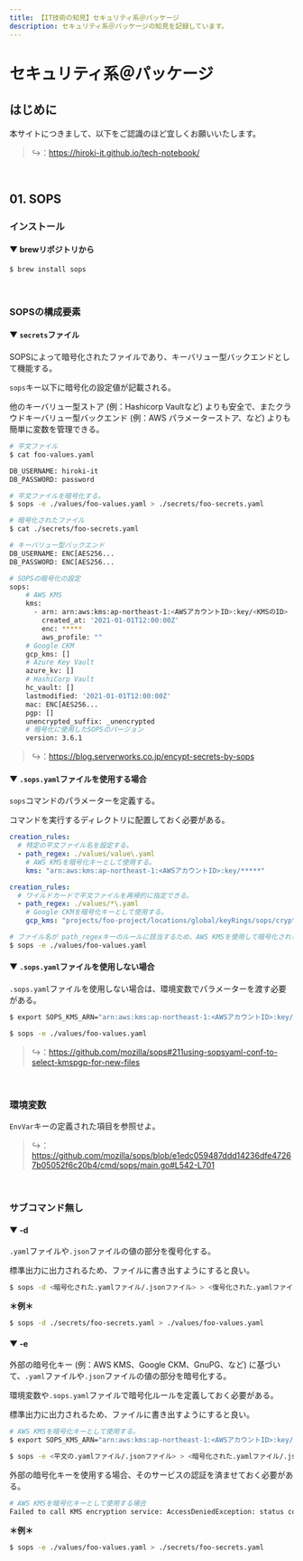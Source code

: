 ```yaml
---
title: 【IT技術の知見】セキュリティ系＠パッケージ
description: セキュリティ系＠パッケージの知見を記録しています。
---
```


# セキュリティ系＠パッケージ

## はじめに

本サイトにつきまして、以下をご認識のほど宜しくお願いいたします。

> ↪️：https://hiroki-it.github.io/tech-notebook/

<br>

## 01. SOPS

### インストール

#### ▼ brewリポジトリから

```bash
$ brew install sops
```

<br>

### SOPSの構成要素

#### ▼ `secrets`ファイル

SOPSによって暗号化されたファイルであり、キーバリュー型バックエンドとして機能する。

`sops`キー以下に暗号化の設定値が記載される。

他のキーバリュー型ストア (例：Hashicorp Vaultなど) よりも安全で、またクラウドキーバリュー型バックエンド (例：AWS パラメーターストア、など) よりも簡単に変数を管理できる。

```bash
# 平文ファイル
$ cat foo-values.yaml

DB_USERNAME: hiroki-it
DB_PASSWORD: password
```

```bash
# 平文ファイルを暗号化する。
$ sops -e ./values/foo-values.yaml > ./secrets/foo-secrets.yaml
```

```bash
# 暗号化されたファイル
$ cat ./secrets/foo-secrets.yaml

# キーバリュー型バックエンド
DB_USERNAME: ENC[AES256...
DB_PASSWORD: ENC[AES256...

# SOPSの暗号化の設定
sops:
    # AWS KMS
    kms:
      - arn: arn:aws:kms:ap-northeast-1:<AWSアカウントID>:key/<KMSのID>
        created_at: '2021-01-01T12:00:00Z'
        enc: *****
        aws_profile: ""
    # Google CKM
    gcp_kms: []
    # Azure Key Vault
    azure_kv: []
    # HashiCorp Vault
    hc_vault: []
    lastmodified: '2021-01-01T12:00:00Z'
    mac: ENC[AES256...
    pgp: []
    unencrypted_suffix: _unencrypted
    # 暗号化に使用したSOPSのバージョン
    version: 3.6.1
```

> ↪️：https://blog.serverworks.co.jp/encypt-secrets-by-sops

#### ▼ `.sops.yaml`ファイルを使用する場合

`sops`コマンドのパラメーターを定義する。

コマンドを実行するディレクトリに配置しておく必要がある。

```yaml
creation_rules:
  # 特定の平文ファイル名を設定する。
  - path_regex: ./values/value\.yaml
    # AWS KMSを暗号化キーとして使用する。
    kms: "arn:aws:kms:ap-northeast-1:<AWSアカウントID>:key/*****"
```

```yaml
creation_rules:
  # ワイルドカードで平文ファイルを再帰的に指定できる。
  - path_regex: ./values/*\.yaml
    # Google CKMを暗号化キーとして使用する。
    gcp_kms: "projects/foo-project/locations/global/keyRings/sops/cryptoKeys/sops-key"
```

```bash
# ファイル名が path_regexキーのルールに該当するため、AWS KMSを使用して暗号化される。
$ sops -e ./values/foo-values.yaml
```

#### ▼ `.sops.yaml`ファイルを使用しない場合

`.sops.yaml`ファイルを使用しない場合は、環境変数でパラメーターを渡す必要がある。

```bash
$ export SOPS_KMS_ARN="arn:aws:kms:ap-northeast-1:<AWSアカウントID>:key/*****"

$ sops -e ./values/foo-values.yaml
```

> ↪️：https://github.com/mozilla/sops#211using-sopsyaml-conf-to-select-kmspgp-for-new-files

<br>

### 環境変数

`EnvVar`キーの定義された項目を参照せよ。

> ↪️：https://github.com/mozilla/sops/blob/e1edc059487ddd14236dfe47267b05052f6c20b4/cmd/sops/main.go#L542-L701

<br>

### サブコマンド無し

#### ▼ -d

`.yaml`ファイルや`.json`ファイルの値の部分を復号化する。

標準出力に出力されるため、ファイルに書き出すようにすると良い。

```bash
$ sops -d <暗号化された.yamlファイル/.jsonファイル> > <復号化された.yamlファイル/.jsonファイル>
```

**＊例＊**

```bash
$ sops -d ./secrets/foo-secrets.yaml > ./values/foo-values.yaml
```

#### ▼ -e

外部の暗号化キー (例：AWS KMS、Google CKM、GnuPG、など) に基づいて、`.yaml`ファイルや`.json`ファイルの値の部分を暗号化する。

環境変数や`.sops.yaml`ファイルで暗号化ルールを定義しておく必要がある。

標準出力に出力されるため、ファイルに書き出すようにすると良い。

```bash
# AWS KMSを暗号化キーとして使用する。
$ export SOPS_KMS_ARN="arn:aws:kms:ap-northeast-1:<AWSアカウントID>:key/*****"

$ sops -e <平文の.yamlファイル/.jsonファイル> > <暗号化された.yamlファイル/.jsonファイル>
```

外部の暗号化キーを使用する場合、そのサービスの認証を済ませておく必要がある。

```bash
# AWS KMSを暗号化キーとして使用する場合
Failed to call KMS encryption service: AccessDeniedException: status code: 400, request id: *****
```

**＊例＊**

```bash
$ sops -e ./values/foo-values.yaml > ./secrets/foo-secrets.yaml
```

<br>
